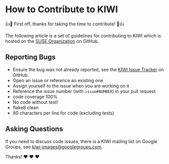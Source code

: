 # How to Contribute to KIWI

:+1::tada: First off, thanks for taking the time to contribute! :tada::+1:

The following article is a set of guidelines for contributing to KIWI which
is hosted on the [SUSE Organization](https://github.com/SUSE) on GitHub.

## Reporting Bugs

* Ensure the bug was not already reported, see the
  [KIWI Issue Tracker](https://github.com/SUSE/kiwi/issues) on GitHub.
* Open an issue or reference an existing one
* Assign yourself to the issue when you are working on it
* Reference the issue number (with `issue#NUMBER`) in your pull request
* code coverage 100%
* No code without test!
* flake8 clean
* 80 characters per line for code (excluding tests)

## Asking Questions

If you need to discuss code issues, there is a KIWI mailing list on
Google Groups, see <kiwi-images@googlegroups.com>.


Thanks! :heart: :heart: :heart:
